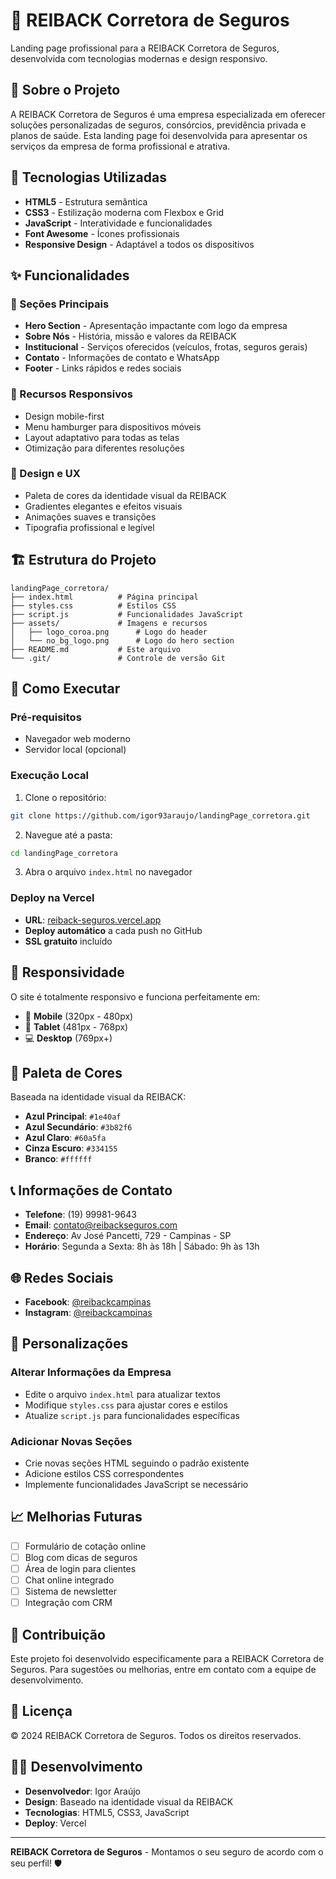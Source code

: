 # 🏢 REIBACK Corretora de Seguros

Landing page profissional para a REIBACK Corretora de Seguros, desenvolvida com tecnologias modernas e design responsivo.

## 🌟 Sobre o Projeto

A REIBACK Corretora de Seguros é uma empresa especializada em oferecer soluções personalizadas de seguros, consórcios, previdência privada e planos de saúde. Esta landing page foi desenvolvida para apresentar os serviços da empresa de forma profissional e atrativa.

## 🚀 Tecnologias Utilizadas

- **HTML5** - Estrutura semântica
- **CSS3** - Estilização moderna com Flexbox e Grid
- **JavaScript** - Interatividade e funcionalidades
- **Font Awesome** - Ícones profissionais
- **Responsive Design** - Adaptável a todos os dispositivos

## ✨ Funcionalidades

### 🎯 Seções Principais
- **Hero Section** - Apresentação impactante com logo da empresa
- **Sobre Nós** - História, missão e valores da REIBACK
- **Institucional** - Serviços oferecidos (veículos, frotas, seguros gerais)
- **Contato** - Informações de contato e WhatsApp
- **Footer** - Links rápidos e redes sociais

### 📱 Recursos Responsivos
- Design mobile-first
- Menu hamburger para dispositivos móveis
- Layout adaptativo para todas as telas
- Otimização para diferentes resoluções

### 🎨 Design e UX
- Paleta de cores da identidade visual da REIBACK
- Gradientes elegantes e efeitos visuais
- Animações suaves e transições
- Tipografia profissional e legível

## 🏗️ Estrutura do Projeto

```
landingPage_corretora/
├── index.html          # Página principal
├── styles.css          # Estilos CSS
├── script.js           # Funcionalidades JavaScript
├── assets/             # Imagens e recursos
│   ├── logo_coroa.png      # Logo do header
│   └── no_bg_logo.png      # Logo do hero section
├── README.md           # Este arquivo
└── .git/               # Controle de versão Git
```

## 🚀 Como Executar

### Pré-requisitos
- Navegador web moderno
- Servidor local (opcional)

### Execução Local
1. Clone o repositório:
```bash
git clone https://github.com/igor93araujo/landingPage_corretora.git
```

2. Navegue até a pasta:
```bash
cd landingPage_corretora
```

3. Abra o arquivo `index.html` no navegador

### Deploy na Vercel
- **URL**: [reiback-seguros.vercel.app](https://reiback-seguros.vercel.app)
- **Deploy automático** a cada push no GitHub
- **SSL gratuito** incluído

## 📱 Responsividade

O site é totalmente responsivo e funciona perfeitamente em:
- 📱 **Mobile** (320px - 480px)
- 📱 **Tablet** (481px - 768px)
- 💻 **Desktop** (769px+)

## 🎨 Paleta de Cores

Baseada na identidade visual da REIBACK:
- **Azul Principal**: `#1e40af`
- **Azul Secundário**: `#3b82f6`
- **Azul Claro**: `#60a5fa`
- **Cinza Escuro**: `#334155`
- **Branco**: `#ffffff`

## 📞 Informações de Contato

- **Telefone**: (19) 99981-9643
- **Email**: contato@reibackseguros.com
- **Endereço**: Av José Pancetti, 729 - Campinas - SP
- **Horário**: Segunda a Sexta: 8h às 18h | Sábado: 9h às 13h

## 🌐 Redes Sociais

- **Facebook**: [@reibackcampinas](https://www.facebook.com/reibackcampinas)
- **Instagram**: [@reibackcampinas](https://www.instagram.com/reibackcampinas)

## 🔧 Personalizações

### Alterar Informações da Empresa
- Edite o arquivo `index.html` para atualizar textos
- Modifique `styles.css` para ajustar cores e estilos
- Atualize `script.js` para funcionalidades específicas

### Adicionar Novas Seções
- Crie novas seções HTML seguindo o padrão existente
- Adicione estilos CSS correspondentes
- Implemente funcionalidades JavaScript se necessário

## 📈 Melhorias Futuras

- [ ] Formulário de cotação online
- [ ] Blog com dicas de seguros
- [ ] Área de login para clientes
- [ ] Chat online integrado
- [ ] Sistema de newsletter
- [ ] Integração com CRM

## 🤝 Contribuição

Este projeto foi desenvolvido especificamente para a REIBACK Corretora de Seguros. Para sugestões ou melhorias, entre em contato com a equipe de desenvolvimento.

## 📄 Licença

© 2024 REIBACK Corretora de Seguros. Todos os direitos reservados.

## 👨‍💻 Desenvolvimento

- **Desenvolvedor**: Igor Araújo
- **Design**: Baseado na identidade visual da REIBACK
- **Tecnologias**: HTML5, CSS3, JavaScript
- **Deploy**: Vercel

---

**REIBACK Corretora de Seguros** - Montamos o seu seguro de acordo com o seu perfil! 🛡️
